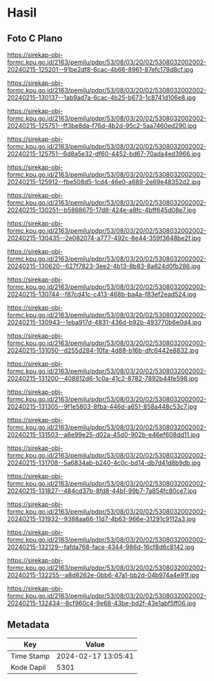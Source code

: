 # Hasil

## Foto C Plano

https://sirekap-obj-formc.kpu.go.id/2163/pemilu/pdpr/53/08/03/20/02/5308032002002-20240215-125201--91be2df8-6cac-4b66-8961-87efc178d8cf.jpg

https://sirekap-obj-formc.kpu.go.id/2163/pemilu/pdpr/53/08/03/20/02/5308032002002-20240215-130137--1ab9ad7a-6cac-4b25-b673-1c8741d106e8.jpg

https://sirekap-obj-formc.kpu.go.id/2163/pemilu/pdpr/53/08/03/20/02/5308032002002-20240215-125751--ff3be8da-f76d-4b2d-95c2-5aa7460ed290.jpg

https://sirekap-obj-formc.kpu.go.id/2163/pemilu/pdpr/53/08/03/20/02/5308032002002-20240215-125751--6d8a5e32-df60-4452-bd67-70ada4ed3966.jpg

https://sirekap-obj-formc.kpu.go.id/2163/pemilu/pdpr/53/08/03/20/02/5308032002002-20240215-125912--fbe508d5-1cd4-46e0-a689-2e69e48352d2.jpg

https://sirekap-obj-formc.kpu.go.id/2163/pemilu/pdpr/53/08/03/20/02/5308032002002-20240215-130251--b5868675-17d8-424e-a8fc-4bff645d08e7.jpg

https://sirekap-obj-formc.kpu.go.id/2163/pemilu/pdpr/53/08/03/20/02/5308032002002-20240215-130435--2e082074-a777-492c-8e44-359f3648be2f.jpg

https://sirekap-obj-formc.kpu.go.id/2163/pemilu/pdpr/53/08/03/20/02/5308032002002-20240215-130620--627f7823-3ee2-4b13-8b83-8a824d0fb286.jpg

https://sirekap-obj-formc.kpu.go.id/2163/pemilu/pdpr/53/08/03/20/02/5308032002002-20240215-130744--f87cd41c-c413-468b-ba4a-f83ef2ead524.jpg

https://sirekap-obj-formc.kpu.go.id/2163/pemilu/pdpr/53/08/03/20/02/5308032002002-20240215-130943--1eba917d-4831-436d-b92b-493770b6e0d4.jpg

https://sirekap-obj-formc.kpu.go.id/2163/pemilu/pdpr/53/08/03/20/02/5308032002002-20240215-131050--d255d284-10fa-4d88-b16b-dfc6442e8832.jpg

https://sirekap-obj-formc.kpu.go.id/2163/pemilu/pdpr/53/08/03/20/02/5308032002002-20240215-131200--408812d6-1c0a-41c2-8782-7892b44fe598.jpg

https://sirekap-obj-formc.kpu.go.id/2163/pemilu/pdpr/53/08/03/20/02/5308032002002-20240215-131305--9f1e5803-8fba-446d-a651-858a448c53c7.jpg

https://sirekap-obj-formc.kpu.go.id/2163/pemilu/pdpr/53/08/03/20/02/5308032002002-20240215-131503--a8e99e25-d02a-45d0-902b-e46ef608dd11.jpg

https://sirekap-obj-formc.kpu.go.id/2163/pemilu/pdpr/53/08/03/20/02/5308032002002-20240215-131708--5a6834ab-b240-4c0c-bd14-db7d41d8b9db.jpg

https://sirekap-obj-formc.kpu.go.id/2163/pemilu/pdpr/53/08/03/20/02/5308032002002-20240215-131827--484cd37b-8fd8-44bf-99b7-7a854fc80ce7.jpg

https://sirekap-obj-formc.kpu.go.id/2163/pemilu/pdpr/53/08/03/20/02/5308032002002-20240215-131932--9388aa66-11d7-4b63-966e-31291c9112a3.jpg

https://sirekap-obj-formc.kpu.go.id/2163/pemilu/pdpr/53/08/03/20/02/5308032002002-20240215-132129--fafda768-face-4344-986d-16cf8d6c8142.jpg

https://sirekap-obj-formc.kpu.go.id/2163/pemilu/pdpr/53/08/03/20/02/5308032002002-20240215-132255--a8d8262e-0bb6-47a1-bb2d-04b974a4e91f.jpg

https://sirekap-obj-formc.kpu.go.id/2163/pemilu/pdpr/53/08/03/20/02/5308032002002-20240215-132434--8cf960c4-9e68-43be-bd2f-43e1abf5ff06.jpg


## Metadata

| Key        | Value               |
| ---------- | ------------------- |
| Time Stamp | 2024-02-17 13:05:41 |
| Kode Dapil | 5301                |



